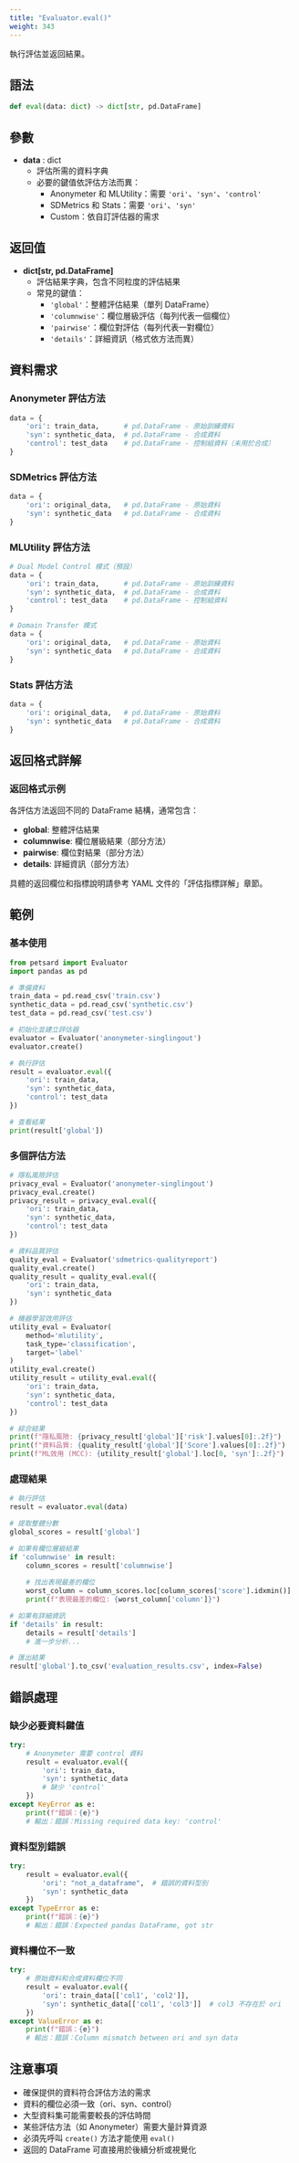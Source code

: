 ```yaml
---
title: "Evaluator.eval()"
weight: 343
---
```


執行評估並返回結果。

## 語法

```python
def eval(data: dict) -> dict[str, pd.DataFrame]
```

## 參數

- **data** : dict
    - 評估所需的資料字典
    - 必要的鍵值依評估方法而異：
        - Anonymeter 和 MLUtility：需要 `'ori'`、`'syn'`、`'control'`
        - SDMetrics 和 Stats：需要 `'ori'`、`'syn'`
        - Custom：依自訂評估器的需求

## 返回值

- **dict[str, pd.DataFrame]**
    - 評估結果字典，包含不同粒度的評估結果
    - 常見的鍵值：
        - `'global'`：整體評估結果（單列 DataFrame）
        - `'columnwise'`：欄位層級評估（每列代表一個欄位）
        - `'pairwise'`：欄位對評估（每列代表一對欄位）
        - `'details'`：詳細資訊（格式依方法而異）

## 資料需求

### Anonymeter 評估方法

```python
data = {
    'ori': train_data,      # pd.DataFrame - 原始訓練資料
    'syn': synthetic_data,  # pd.DataFrame - 合成資料
    'control': test_data    # pd.DataFrame - 控制組資料（未用於合成）
}
```

### SDMetrics 評估方法

```python
data = {
    'ori': original_data,   # pd.DataFrame - 原始資料
    'syn': synthetic_data   # pd.DataFrame - 合成資料
}
```

### MLUtility 評估方法

```python
# Dual Model Control 模式（預設）
data = {
    'ori': train_data,      # pd.DataFrame - 原始訓練資料
    'syn': synthetic_data,  # pd.DataFrame - 合成資料
    'control': test_data    # pd.DataFrame - 控制組資料
}

# Domain Transfer 模式
data = {
    'ori': original_data,   # pd.DataFrame - 原始資料
    'syn': synthetic_data   # pd.DataFrame - 合成資料
}
```

### Stats 評估方法

```python
data = {
    'ori': original_data,   # pd.DataFrame - 原始資料
    'syn': synthetic_data   # pd.DataFrame - 合成資料
}
```

## 返回格式詳解

### 返回格式示例

各評估方法返回不同的 DataFrame 結構，通常包含：
- **global**: 整體評估結果
- **columnwise**: 欄位層級結果（部分方法）
- **pairwise**: 欄位對結果（部分方法）
- **details**: 詳細資訊（部分方法）

具體的返回欄位和指標說明請參考 YAML 文件的「評估指標詳解」章節。

## 範例

### 基本使用

```python
from petsard import Evaluator
import pandas as pd

# 準備資料
train_data = pd.read_csv('train.csv')
synthetic_data = pd.read_csv('synthetic.csv')
test_data = pd.read_csv('test.csv')

# 初始化並建立評估器
evaluator = Evaluator('anonymeter-singlingout')
evaluator.create()

# 執行評估
result = evaluator.eval({
    'ori': train_data,
    'syn': synthetic_data,
    'control': test_data
})

# 查看結果
print(result['global'])
```

### 多個評估方法

```python
# 隱私風險評估
privacy_eval = Evaluator('anonymeter-singlingout')
privacy_eval.create()
privacy_result = privacy_eval.eval({
    'ori': train_data,
    'syn': synthetic_data,
    'control': test_data
})

# 資料品質評估
quality_eval = Evaluator('sdmetrics-qualityreport')
quality_eval.create()
quality_result = quality_eval.eval({
    'ori': train_data,
    'syn': synthetic_data
})

# 機器學習效用評估
utility_eval = Evaluator(
    method='mlutility',
    task_type='classification',
    target='label'
)
utility_eval.create()
utility_result = utility_eval.eval({
    'ori': train_data,
    'syn': synthetic_data,
    'control': test_data
})

# 綜合結果
print(f"隱私風險: {privacy_result['global']['risk'].values[0]:.2f}")
print(f"資料品質: {quality_result['global']['Score'].values[0]:.2f}")
print(f"ML效用 (MCC): {utility_result['global'].loc[0, 'syn']:.2f}")
```

### 處理結果

```python
# 執行評估
result = evaluator.eval(data)

# 提取整體分數
global_scores = result['global']

# 如果有欄位層級結果
if 'columnwise' in result:
    column_scores = result['columnwise']
    
    # 找出表現最差的欄位
    worst_column = column_scores.loc[column_scores['score'].idxmin()]
    print(f"表現最差的欄位: {worst_column['column']}")

# 如果有詳細資訊
if 'details' in result:
    details = result['details']
    # 進一步分析...

# 匯出結果
result['global'].to_csv('evaluation_results.csv', index=False)
```

## 錯誤處理

### 缺少必要資料鍵值

```python
try:
    # Anonymeter 需要 control 資料
    result = evaluator.eval({
        'ori': train_data,
        'syn': synthetic_data
        # 缺少 'control'
    })
except KeyError as e:
    print(f"錯誤：{e}")
    # 輸出：錯誤：Missing required data key: 'control'
```

### 資料型別錯誤

```python
try:
    result = evaluator.eval({
        'ori': "not_a_dataframe",  # 錯誤的資料型別
        'syn': synthetic_data
    })
except TypeError as e:
    print(f"錯誤：{e}")
    # 輸出：錯誤：Expected pandas DataFrame, got str
```

### 資料欄位不一致

```python
try:
    # 原始資料和合成資料欄位不同
    result = evaluator.eval({
        'ori': train_data[['col1', 'col2']],
        'syn': synthetic_data[['col1', 'col3']]  # col3 不存在於 ori
    })
except ValueError as e:
    print(f"錯誤：{e}")
    # 輸出：錯誤：Column mismatch between ori and syn data
```

## 注意事項

- 確保提供的資料符合評估方法的需求
- 資料的欄位必須一致（ori、syn、control）
- 大型資料集可能需要較長的評估時間
- 某些評估方法（如 Anonymeter）需要大量計算資源
- 必須先呼叫 `create()` 方法才能使用 `eval()`
- 返回的 DataFrame 可直接用於後續分析或視覺化